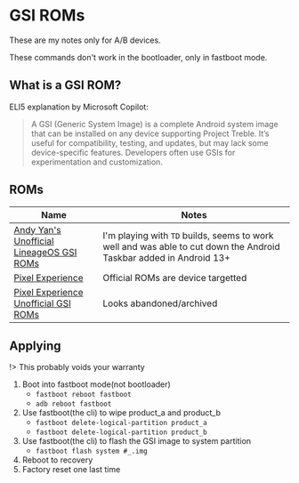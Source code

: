 # GSI ROMs

These are my notes only for A/B devices.

These commands don't work in the bootloader, only in fastboot mode.

## What is a GSI ROM?

ELI5 explanation by Microsoft Copilot:
> A GSI (Generic System Image) is a complete Android system image that can be installed on any device supporting Project Treble. It’s useful for compatibility, testing, and updates, but may lack some device-specific features. Developers often use GSIs for experimentation and customization.

## ROMs

| Name | Notes |
| ---- | ---- |
| [Andy Yan's Unofficial LineageOS GSI ROMs](https://sourceforge.net/projects/andyyan-gsi/files/) | I'm playing with `TD` builds, seems to work well and was able to cut down the Android Taskbar added in Android 13+ |
| [Pixel Experience](https://get.pixelexperience.org/) | Official ROMs are device targetted |
| [Pixel Experience Unofficial GSI ROMs](https://github.com/ponces/treble_build_pe/releases) | Looks abandoned/archived |


## Applying

!> This probably voids your warranty

1. Boot into fastboot mode(not bootloader)
   * `fastboot reboot fastboot`
   * `adb reboot fastboot`
2. Use fastboot(the cli) to wipe product_a and product_b
   * `fastboot delete-logical-partition product_a`
   * `fastboot delete-logical-partition product_b`
3. Use fastboot(the cli) to flash the GSI image to system partition
   * `fastboot flash system #_.img`
4. Reboot to recovery
5. Factory reset one last time
